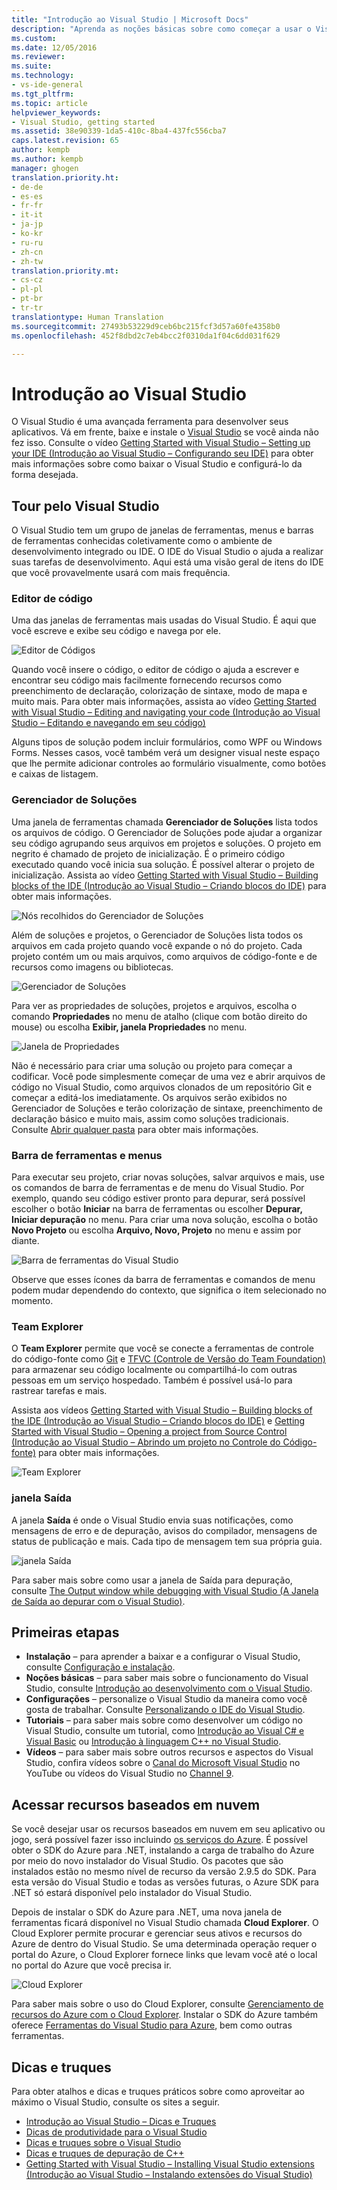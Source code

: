 ```yaml
---
title: "Introdução ao Visual Studio | Microsoft Docs"
description: "Aprenda as noções básicas sobre como começar a usar o Visual Studio"
ms.custom: 
ms.date: 12/05/2016
ms.reviewer: 
ms.suite: 
ms.technology:
- vs-ide-general
ms.tgt_pltfrm: 
ms.topic: article
helpviewer_keywords:
- Visual Studio, getting started
ms.assetid: 38e90339-1da5-410c-8ba4-437fc556cba7
caps.latest.revision: 65
author: kempb
ms.author: kempb
manager: ghogen
translation.priority.ht:
- de-de
- es-es
- fr-fr
- it-it
- ja-jp
- ko-kr
- ru-ru
- zh-cn
- zh-tw
translation.priority.mt:
- cs-cz
- pl-pl
- pt-br
- tr-tr
translationtype: Human Translation
ms.sourcegitcommit: 27493b53229d9ceb6bc215fcf3d57a60fe4358b0
ms.openlocfilehash: 452f8dbd2c7eb4bcc2f0310da1f04c6dd031f629

---
```

# <a name="get-started-with-visual-studio"></a>Introdução ao Visual Studio

O Visual Studio é uma avançada ferramenta para desenvolver seus aplicativos. Vá em frente, baixe e instale o [Visual Studio](https://aka.ms/vs/15/preview/vs_enterprise) se você ainda não fez isso. Consulte o vídeo [Getting Started with Visual Studio – Setting up your IDE (Introdução ao Visual Studio – Configurando seu IDE)](https://www.youtube.com/watch?v=xLCedknQkN0&list=PLReL099Y5nRfw6VNvzMkv0sabT2crbSpK&index=1) para obter mais informações sobre como baixar o Visual Studio e configurá-lo da forma desejada.

## <a name="visual-studio-tour"></a>Tour pelo Visual Studio
O Visual Studio tem um grupo de janelas de ferramentas, menus e barras de ferramentas conhecidas coletivamente como o ambiente de desenvolvimento integrado ou IDE. O IDE do Visual Studio o ajuda a realizar suas tarefas de desenvolvimento. Aqui está uma visão geral de itens do IDE que você provavelmente usará com mais frequência.

### <a name="code-editor"></a>Editor de código
Uma das janelas de ferramentas mais usadas do Visual Studio. É aqui que você escreve e exibe seu código e navega por ele.

![Editor de Códigos](../ide/media/VSIDE_CodeWindow.png)

Quando você insere o código, o editor de código o ajuda a escrever e encontrar seu código mais facilmente fornecendo recursos como preenchimento de declaração, colorização de sintaxe, modo de mapa e muito mais. Para obter mais informações, assista ao vídeo [Getting Started with Visual Studio – Editing and navigating your code (Introdução ao Visual Studio – Editando e navegando em seu código)](https://www.youtube.com/watch?v=4glwwioCVjA&list=PLReL099Y5nRfw6VNvzMkv0sabT2crbSpK&index=5)

Alguns tipos de solução podem incluir formulários, como WPF ou Windows Forms. Nesses casos, você também verá um designer visual neste espaço que lhe permite adicionar controles ao formulário visualmente, como botões e caixas de listagem.

### <a name="solution-explorer"></a>Gerenciador de Soluções

Uma janela de ferramentas chamada **Gerenciador de Soluções** lista todos os arquivos de código. O Gerenciador de Soluções pode ajudar a organizar seu código agrupando seus arquivos em projetos e soluções. O projeto em negrito é chamado de projeto de inicialização. É o primeiro código executado quando você inicia sua solução. É possível alterar o projeto de inicialização. Assista ao vídeo [Getting Started with Visual Studio – Building blocks of the IDE (Introdução ao Visual Studio – Criando blocos do IDE)](https://www.youtube.com/watch?v=JHc3_gsCmZg&index=2&list=PLReL099Y5nRfw6VNvzMkv0sabT2crbSpK) para obter mais informações.

![Nós recolhidos do Gerenciador de Soluções](../ide/media/VSIDE_SolutionExplorer2_callouts.png)

 Além de soluções e projetos, o Gerenciador de Soluções lista todos os arquivos em cada projeto quando você expande o nó do projeto. Cada projeto contém um ou mais arquivos, como arquivos de código-fonte e de recursos como imagens ou bibliotecas.

![Gerenciador de Soluções](../ide/media/VSIDE_SolutionExplorer3.png)

Para ver as propriedades de soluções, projetos e arquivos, escolha o comando **Propriedades** no menu de atalho (clique com botão direito do mouse) ou escolha **Exibir, janela Propriedades** no menu.

![Janela de Propriedades](../ide/media/VSIDE_SolutionExplorer4.png)

Não é necessário para criar uma solução ou projeto para começar a codificar. Você pode simplesmente começar de uma vez e abrir arquivos de código no Visual Studio, como arquivos clonados de um repositório Git e começar a editá-los imediatamente. Os arquivos serão exibidos no Gerenciador de Soluções e terão colorização de sintaxe, preenchimento de declaração básico e muito mais, assim como soluções tradicionais. Consulte [Abrir qualquer pasta](https://blogs.msdn.microsoft.com/visualstudio/2016/04/12/open-any-folder-with-visual-studio-15-preview/) para obter mais informações.

### <a name="toolbar-and-menus"></a>Barra de ferramentas e menus
Para executar seu projeto, criar novas soluções, salvar arquivos e mais, use os comandos de barra de ferramentas e de menu do Visual Studio. Por exemplo, quando seu código estiver pronto para depurar, será possível escolher o botão **Iniciar** na barra de ferramentas ou escolher **Depurar, Iniciar depuração** no menu. Para criar uma nova solução, escolha o botão **Novo Projeto** ou escolha **Arquivo, Novo, Projeto** no menu e assim por diante.

![Barra de ferramentas do Visual Studio](../ide/media/VSIDE_SolutionExplorer5_callouts.png)

Observe que esses ícones da barra de ferramentas e comandos de menu podem mudar dependendo do contexto, que significa o item selecionado no momento.

### <a name="team-explorer"></a>Team Explorer
O **Team Explorer** permite que você se conecte a ferramentas de controle do código-fonte como [Git](https://git-scm.com/) e [TFVC (Controle de Versão do Team Foundation)](https://www.visualstudio.com/en-us/docs/tfvc/overview) para armazenar seu código localmente ou compartilhá-lo com outras pessoas em um serviço hospedado. Também é possível usá-lo para rastrear tarefas e mais.

Assista aos vídeos [Getting Started with Visual Studio – Building blocks of the IDE (Introdução ao Visual Studio – Criando blocos do IDE)](https://www.youtube.com/watch?v=JHc3_gsCmZg&index=2&list=PLReL099Y5nRfw6VNvzMkv0sabT2crbSpK) e [Getting Started with Visual Studio – Opening a project from Source Control (Introdução ao Visual Studio – Abrindo um projeto no Controle do Código-fonte)](https://www.youtube.com/watch?v=pc9vX_4RGV4&list=PLReL099Y5nRfw6VNvzMkv0sabT2crbSpK&index=3) para obter mais informações.

![Team Explorer](../ide/media/TeamExplorer.png)

### <a name="output-window"></a>janela Saída
A janela **Saída** é onde o Visual Studio envia suas notificações, como mensagens de erro e de depuração, avisos do compilador, mensagens de status de publicação e mais. Cada tipo de mensagem tem sua própria guia.

![janela Saída](../ide/media/VSIDE_OutputWindow.png)

Para saber mais sobre como usar a janela de Saída para depuração, consulte [The Output window while debugging with Visual Studio (A Janela de Saída ao depurar com o Visual Studio)](https://blogs.msdn.microsoft.com/visualstudioalm/2015/02/09/the-output-window-while-debugging-with-visual-studio/).

## <a name="first-steps"></a>Primeiras etapas
- **Instalação** – para aprender a baixar e a configurar o Visual Studio, consulte [Configuração e instalação](https://go.microsoft.com/fwlink/?linkid=833223).
- **Noções básicas** – para saber mais sobre o funcionamento do Visual Studio, consulte [Introdução ao desenvolvimento com o Visual Studio](../ide/get-started-developing-with-visual-studio.md).
- **Configurações** – personalize o Visual Studio da maneira como você gosta de trabalhar. Consulte [Personalizando o IDE do Visual Studio](https://msdn.microsoft.com/en-us/library/mt269425.aspx).
- **Tutoriais** – para saber mais sobre como desenvolver um código no Visual Studio, consulte um tutorial, como [Introdução ao Visual C# e Visual Basic](https://msdn.microsoft.com/en-us/library/dd492171.aspx) ou [Introdução à linguagem C++ no Visual Studio](https://msdn.microsoft.com/en-us/library/jj620919.aspx).
- **Vídeos** – para saber mais sobre outros recursos e aspectos do Visual Studio, confira vídeos sobre o [Canal do Microsoft Visual Studio](https://www.youtube.com/user/VisualStudio/videos) no YouTube ou vídeos do Visual Studio no [Channel 9](https://channel9.msdn.com/Tags/visual+studio).

## <a name="access-cloud-based-resources"></a>Acessar recursos baseados em nuvem

Se você desejar usar os recursos baseados em nuvem em seu aplicativo ou jogo, será possível fazer isso incluindo [os serviços do Azure](https://azure.microsoft.com/en-us/services/). É possível obter o SDK do Azure para .NET, instalando a carga de trabalho do Azure por meio do novo instalador do Visual Studio. Os pacotes que são instalados estão no mesmo nível de recurso da versão 2.9.5 do SDK. Para esta versão do Visual Studio e todas as versões futuras, o Azure SDK para .NET só estará disponível pelo instalador do Visual Studio.

Depois de instalar o SDK do Azure para .NET, uma nova janela de ferramentas ficará disponível no Visual Studio chamada **Cloud Explorer**. O Cloud Explorer permite procurar e gerenciar seus ativos e recursos do Azure de dentro do Visual Studio. Se uma determinada operação requer o portal do Azure, o Cloud Explorer fornece links que levam você até o local no portal do Azure que você precisa ir.

![Cloud Explorer](../ide/media/VSIDE_CloudExplorer.png)

Para saber mais sobre o uso do Cloud Explorer, consulte [Gerenciamento de recursos do Azure com o Cloud Explorer](https://azure.microsoft.com/en-us/documentation/articles/vs-azure-tools-resources-managing-with-cloud-explorer/).
Instalar o SDK do Azure também oferece [Ferramentas do Visual Studio para Azure](https://www.visualstudio.com/vs/azure-tools/), bem como outras ferramentas.

## <a name="tips-and-tricks"></a>Dicas e truques
Para obter atalhos e dicas e truques práticos sobre como aproveitar ao máximo o Visual Studio, consulte os sites a seguir.
- [Introdução ao Visual Studio – Dicas e Truques](https://www.youtube.com/watch?v=vmXqGwn1Glk&list=PLReL099Y5nRfw6VNvzMkv0sabT2crbSpK&index=4)
- [Dicas de produtividade para o Visual Studio](https://msdn.microsoft.com/en-us/library/jj153218.aspx)
- [Dicas e truques sobre o Visual Studio](https://channel9.msdn.com/events/TechEd/2013/DEV-B353)
- [Dicas e truques de depuração de C++](https://channel9.msdn.com/Shows/Visual-Studio-Toolbox/C-Plus-Plus-Debugging-Tips-and-Tricks)
- [Getting Started with Visual Studio – Installing Visual Studio extensions (Introdução ao Visual Studio – Instalando extensões do Visual Studio)](https://www.youtube.com/watch?v=MWLLQaknRZY&list=PLReL099Y5nRfw6VNvzMkv0sabT2crbSpK&index=7)



<!--HONumber=Feb17_HO4-->



